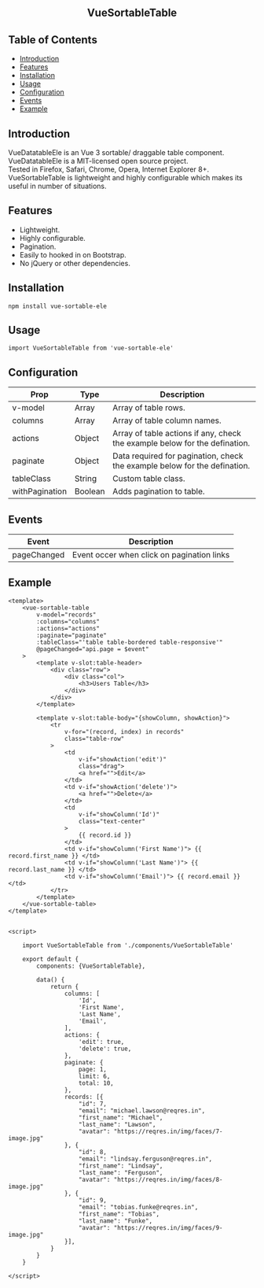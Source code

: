 <h2 align="center">VueSortableTable</h2>

## Table of Contents
- [Introduction](#introduction)
- [Features](#features)
- [Installation](#install)
- [Usage](#usage)
- [Configuration](#configuration)
- [Events](#events)
- [Example](#example)

## Introduction <a name = "introduction"></a>
VueDatatableEle is an Vue 3 sortable/ draggable table component.\
VueDatatableEle is a MIT-licensed open source project.\
Tested in Firefox, Safari, Chrome, Opera, Internet Explorer 8+. \
VueSortableTable is lightweight and highly configurable which makes its useful in number of situations.

## Features <a name = "features"></a>
* Lightweight.
* Highly configurable.
* Pagination.
* Easily to hooked in on Bootstrap.
* No jQuery or other dependencies.

## Installation <a name = "install"></a>
```
npm install vue-sortable-ele
```

## Usage <a name = "usage"></a>
```
import VueSortableTable from 'vue-sortable-ele'
```

## Configuration <a name = "configuration"></a>

| Prop                | Type          | Description                   |
|---------------------|---------------|-------------------------------|
| v-model             | Array         | Array of table rows.          |
| columns             | Array         | Array of table column names.  |
| actions             | Object        | Array of table actions if any, check the example below for the defination.|
| paginate            | Object        | Data required for pagination, check the example below for the defination.|
| tableClass          | String        | Custom table class.            |
| withPagination      | Boolean       | Adds pagination to table. |

## Events <a name = "events"></a>

| Event               | Description                   |
|---------------------|------------------------------|
| pageChanged         | Event occer when click on pagination links  |

## Example <a name = "example"></a>
```
<template>
    <vue-sortable-table
        v-model="records"
        :columns="columns"
        :actions="actions"
        :paginate="paginate"
        :tableClass="'table table-bordered table-responsive'"
        @pageChanged="api.page = $event"
    >
        <template v-slot:table-header>
            <div class="row">
                <div class="col">
                    <h3>Users Table</h3>
                </div>
            </div>
        </template>

        <template v-slot:table-body="{showColumn, showAction}">
            <tr
                v-for="(record, index) in records"
                class="table-row"
            >
                <td
                    v-if="showAction('edit')"
                    class="drag">
                    <a href="">Edit</a>
                </td>
                <td v-if="showAction('delete')">
                    <a href="">Delete</a>
                </td>
                <td
                    v-if="showColumn('Id')"
                    class="text-center"
                >
                    {{ record.id }}
                </td>
                <td v-if="showColumn('First Name')"> {{ record.first_name }} </td>
                <td v-if="showColumn('Last Name')"> {{ record.last_name }} </td>
                <td v-if="showColumn('Email')"> {{ record.email }} </td>
            </tr>
        </template>
    </vue-sortable-table>
</template>


<script>

    import VueSortableTable from './components/VueSortableTable'

    export default {
        components: {VueSortableTable},

        data() {
            return {
                columns: [
                    'Id',
                    'First Name',
                    'Last Name',
                    'Email',
                ],
                actions: {
                    'edit': true,
                    'delete': true,
                },
                paginate: {
                    page: 1,
                    limit: 6,
                    total: 10,
                },
                records: [{
                    "id": 7,
                    "email": "michael.lawson@reqres.in",
                    "first_name": "Michael",
                    "last_name": "Lawson",
                    "avatar": "https://reqres.in/img/faces/7-image.jpg"
                }, {
                    "id": 8,
                    "email": "lindsay.ferguson@reqres.in",
                    "first_name": "Lindsay",
                    "last_name": "Ferguson",
                    "avatar": "https://reqres.in/img/faces/8-image.jpg"
                }, {
                    "id": 9,
                    "email": "tobias.funke@reqres.in",
                    "first_name": "Tobias",
                    "last_name": "Funke",
                    "avatar": "https://reqres.in/img/faces/9-image.jpg"
                }],
            }
        }
    }

</script>

```
